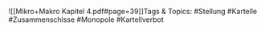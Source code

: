 
![[Mikro+Makro Kapitel 4.pdf#page=39]]Tags & Topics:
   #Stellung
   #Kartelle
   #Zusammenschlsse
   #Monopole
   #Kartellverbot